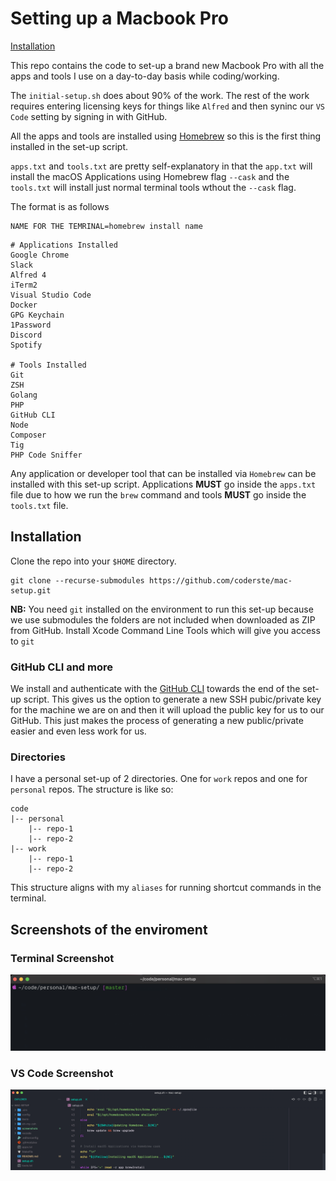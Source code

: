 # Setting up a Macbook Pro 

[Installation](#installation)

This repo contains the code to set-up a brand new Macbook Pro with all the apps and tools I use on a day-to-day basis while coding/working.

The `initial-setup.sh` does about 90% of the work. The rest of the work requires entering licensing keys for things like `Alfred` and then syninc our `VS Code` setting by signing in with GitHub.

All the apps and tools are installed using [Homebrew](https://brew.sh/) so this is the first thing installed in the set-up script.

`apps.txt` and `tools.txt` are pretty self-explanatory in that the `app.txt` will install the macOS Applications using Homebrew flag `--cask` and the `tools.txt` will install just normal terminal tools wthout the `--cask` flag.

The format is as follows
```
NAME FOR THE TEMRINAL=homebrew install name
```

```
# Applications Installed
Google Chrome
Slack
Alfred 4
iTerm2
Visual Studio Code
Docker
GPG Keychain
1Password
Discord
Spotify

# Tools Installed
Git
ZSH
Golang
PHP
GitHub CLI
Node
Composer
Tig
PHP Code Sniffer
```
Any application or developer tool that can be installed via `Homebrew` can be installed with this set-up script. Applications **MUST** go inside the `apps.txt` file due to how we run the `brew` command and tools **MUST** go inside the `tools.txt` file.

## Installation

Clone the repo into your `$HOME` directory.

```
git clone --recurse-submodules https://github.com/coderste/mac-setup.git
```

**NB:** You need `git` installed on the environment to run this set-up because we use submodules the folders are not included when downloaded as ZIP from GitHub. Install Xcode Command Line Tools which will give you access to `git`

### GitHub CLI and more

We install and authenticate with the [GitHub CLI](https://github.com/cli/cli) towards the end of the set-up script. This gives us the option to generate a new SSH pubic/private key for the machine we are on and then it will upload the public key for us to our GitHub. This just makes the process of generating a new public/private easier and even less work for us.


### Directories

I have a personal set-up of 2 directories. One for `work` repos and one for `personal` repos. The structure is like so:
```
code
|-- personal
    |-- repo-1
    |-- repo-2
|-- work
    |-- repo-1
    |-- repo-2
```
This structure aligns with my `aliases` for running shortcut commands in the terminal.

## Screenshots of the enviroment
### Terminal Screenshot
![Terminal Screenshot](screenshots/terminal-ss.png)

### VS Code Screenshot
![Terminal Screenshot](screenshots/vs-code-ss.png)
